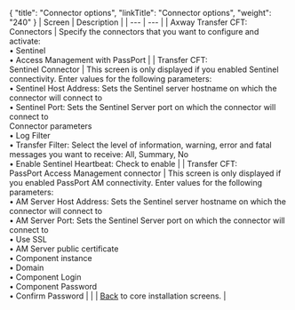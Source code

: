 {
    "title": "Connector options",
    "linkTitle": "Connector options",
    "weight": "240"
}
| Screen  | Description  |
| --- | --- |
| Axway Transfer CFT: Connectors  | Specify the connectors that you want to configure and activate:<br/> • Sentinel<br/> • Access Management with PassPort |
| Transfer CFT:<br /> Sentinel Connector | This screen is only displayed if you enabled Sentinel connectivity. Enter values for the following parameters:<br/> • Sentinel Host Address: Sets the Sentinel server hostname on which the connector will connect to<br/> • Sentinel Port: Sets the Sentinel Server port on which the connector will connect to<br/> Connector parameters<br/> • Log Filter<br/> • Transfer Filter: Select the level of information, warning, error and fatal messages you want to receive: All, Summary, No<br/> • Enable Sentinel Heartbeat: Check to enable |
| Transfer CFT:<br /> PassPort Access Management connector  | This screen is only displayed if you enabled PassPort AM connectivity. Enter values for the following parameters:<br/> • AM Server Host Address: Sets the Sentinel server hostname on which the connector will connect to<br/> • AM Server Port: Sets the Sentinel Server port on which the connector will connect to<br/> • Use SSL<br/> • AM Server public certificate<br/> • Component instance<br/> • Domain<br/> • Component Login<br/> • Component Password<br/> • Confirm Password |
|   | <a href="../../../../windows_install_start_here/before_you_start_win/install_transfer_cft_1">Back</a> to core installation screens.  |

